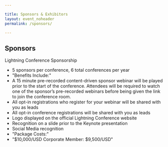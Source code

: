 ```yaml
---

title: Sponsors & Exhibitors
layout: event_noheader
permalink: /sponsors/

---
```


## Sponsors
Lightning Conference Sponsorship
* 5 sponsors per conference, 6 total conferences per year
* "Benefits Include:"
* A 15 minute pre-recorded content-driven sponsor webinar will be played prior to the start of the conference. Attendees will be required to watch one of the sponsor’s pre-recorded webinars before being given the link to join the conference room.
* All opt-in registrations who register for your webinar will be shared with you as leads
* All opt-in conference registrations will be shared with you as leads
* Logo displayed on the official Lightning Conference website
* Recognition on a slide prior to the Keynote presentation 
* Social Media recognition
* "Package Costs:"
 * "$10,000/USD Corporate Member: $9,500/USD"

